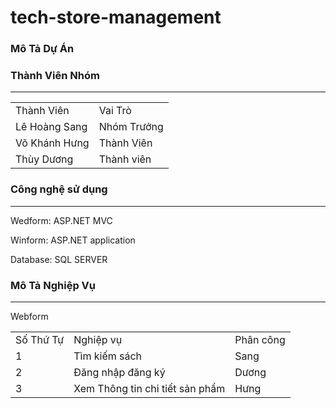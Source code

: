 # tech-store-management
<h3>Mô Tả Dự Án</h3>
<h3>Thành Viên Nhóm</h1>
<hr>
<table>
 <tr>
   <td>Thành Viên</td>
   <td>Vai Trò</td>
 </tr>
  <tr>
    <td>Lê Hoàng Sang</td>
    <td>Nhóm Trưởng</td>
  </tr>
  <tr>
    <td>Võ Khánh Hưng</td>
   <td> Thành Viên</td>
  </tr>
 <tr>
  <td>Thùy Dương</td>
  <td>Thành viên</td>
 </tr>
</table>
<h3>Công nghệ sử dụng </h3>
<hr>
<p>Wedform: ASP.NET MVC </p>
<p>Winform: ASP.NET application</p>
<p>Database: SQL SERVER</p>
<h3>Mô Tả Nghiệp Vụ </h3>
<hr>
<p>Webform</p>
<table>
 <tr>
  <td>Số Thứ Tự</td>
  <td> Nghiệp vụ</td>
  <td>Phân công</td>
 </tr>
 <tr>
  <td>1</td>
  <td>Tìm kiếm sách</td>
  <td>Sang</td>
 </tr>
 <tr>
  <td>2</td>
  <td>Đăng nhập đăng ký</td>
  <td>Dương</td>
 </tr>
 <tr>
  <td>3</td>
  <td>Xem Thông tin chi tiết sản phẩm</td>
  <td>Hưng</td>
 </tr>
</table>
